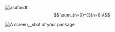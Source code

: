![asdfasdf](asdfasdf "asdfasdf") $$ \sum_{n=0}^{3}n=6 \\$$

![A screen__shot of your package](https://f.cloud.github.com/assets/69169/2290250/c35d867a-a017-11e3-86be-cd7c5bf3ff9b.gif)

